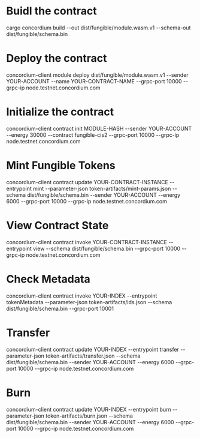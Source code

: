 # Buidl the contract

cargo concordium build --out dist/fungible/module.wasm.v1 --schema-out dist/fungible/schema.bin

# Deploy the contract

concordium-client module deploy dist/fungible/module.wasm.v1 --sender YOUR-ACCOUNT --name YOUR-CONTRACT-NAME --grpc-port 10000 --grpc-ip node.testnet.concordium.com

# Initialize the contract

concordium-client contract init MODULE-HASH --sender YOUR-ACCOUNT --energy 30000 --contract fungible-cis2 --grpc-port 10000 --grpc-ip node.testnet.concordium.com

# Mint Fungible Tokens

concordium-client contract update YOUR-CONTRACT-INSTANCE --entrypoint mint --parameter-json token-artifacts/mint-params.json --schema dist/fungible/schema.bin --sender YOUR-ACCOUNT --energy 6000 --grpc-port 10000 --grpc-ip node.testnet.concordium.com

# View Contract State

concordium-client contract invoke YOUR-CONTRACT-INSTANCE --entrypoint view --schema dist/fungible/schema.bin --grpc-port 10000 --grpc-ip node.testnet.concordium.com

# Check Metadata

concordium-client contract invoke YOUR-INDEX --entrypoint tokenMetadata --parameter-json token-artifacts/ids.json --schema dist/fungible/schema.bin --grpc-port 10001

# Transfer

concordium-client contract update YOUR-INDEX --entrypoint transfer --parameter-json token-artifacts/transfer.json --schema dist/fungible/schema.bin --sender YOUR-ACCOUNT --energy 6000 --grpc-port 10000 --grpc-ip node.testnet.concordium.com

# Burn

concordium-client contract update YOUR-INDEX --entrypoint burn --parameter-json token-artifacts/burn.json --schema dist/fungible/schema.bin --sender YOUR-ACCOUNT --energy 6000 --grpc-port 10000 --grpc-ip node.testnet.concordium.com
